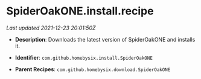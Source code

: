 # SpiderOakONE.install.recipe

_Last updated 2021-12-23 20:01:50Z_

- **Description**: Downloads the latest version of SpiderOakONE and installs it.

- **Identifier**: `com.github.homebysix.install.SpiderOakONE`

- **Parent Recipes**: `com.github.homebysix.download.SpiderOakONE`
